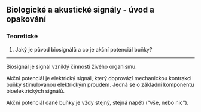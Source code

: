 ## Biologické a akustické signály - úvod a opakování

### Teoretické

1. Jaký je původ biosignálů a co je akční potenciál buňky?

----

Biosignál je signál vzniklý činností živého organismu.

Akční potenciál je elektrický signál, který doprovází
mechanickou kontrakci buňky stimulovanou elektrickým
proudem. Jedná se o základní komponentu bioelektrických signálů.

Akční potenciál dané buňky je vždy stejný, stejná napětí (“vše, nebo nic”).

